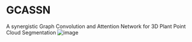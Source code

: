 # GCASSN
A synergistic Graph Convolution and Attention Network for 3D Plant Point Cloud Segmentation
![image](https://github.com/user-attachments/assets/a910b9aa-0e6a-41b7-891e-0e9056bfa3be)
